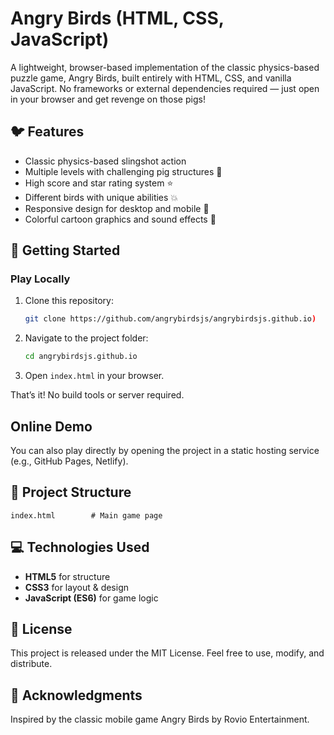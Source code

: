 ﻿# Angry Birds (HTML, CSS, JavaScript)

A lightweight, browser-based implementation of the classic physics-based puzzle game, Angry Birds, built entirely with HTML, CSS, and vanilla JavaScript. No frameworks or external dependencies required — just open in your browser and get revenge on those pigs\!

## 🐦 Features

  * Classic physics-based slingshot action
  * Multiple levels with challenging pig structures 🐷
  * High score and star rating system ⭐
  * Different birds with unique abilities 💥
  * Responsive design for desktop and mobile 📱
  * Colorful cartoon graphics and sound effects 🎨

## 🚀 Getting Started

### Play Locally

1.  Clone this repository:

    ```bash
    git clone https://github.com/angrybirdsjs/angrybirdsjs.github.io)
    ```

2.  Navigate to the project folder:

    ```bash
    cd angrybirdsjs.github.io
    ```

3.  Open `index.html` in your browser.

That’s it\! No build tools or server required.

## Online Demo

You can also play directly by opening the project in a static hosting service (e.g., GitHub Pages, Netlify).

## 📁 Project Structure

```
index.html        # Main game page
```

## 💻 Technologies Used

  * **HTML5** for structure
  * **CSS3** for layout & design
  * **JavaScript (ES6)** for game logic

## 📄 License

This project is released under the MIT License. Feel free to use, modify, and distribute.

## 🙏 Acknowledgments

Inspired by the classic mobile game Angry Birds by Rovio Entertainment.